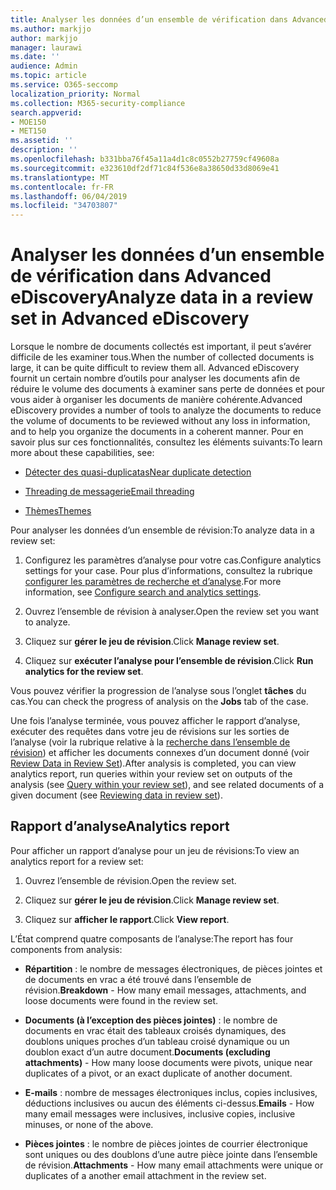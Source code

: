 ```yaml
---
title: Analyser les données d’un ensemble de vérification dans Advanced eDiscovery
ms.author: markjjo
author: markjjo
manager: laurawi
ms.date: ''
audience: Admin
ms.topic: article
ms.service: O365-seccomp
localization_priority: Normal
ms.collection: M365-security-compliance
search.appverid:
- MOE150
- MET150
ms.assetid: ''
description: ''
ms.openlocfilehash: b331bba76f45a11a4d1c8c0552b27759cf49608a
ms.sourcegitcommit: e323610df2df71c84f536e8a38650d33d8069e41
ms.translationtype: MT
ms.contentlocale: fr-FR
ms.lasthandoff: 06/04/2019
ms.locfileid: "34703807"
---
```

# <a name="analyze-data-in-a-review-set-in-advanced-ediscovery"></a><span data-ttu-id="97d26-102">Analyser les données d’un ensemble de vérification dans Advanced eDiscovery</span><span class="sxs-lookup"><span data-stu-id="97d26-102">Analyze data in a review set in Advanced eDiscovery</span></span>

<span data-ttu-id="97d26-103">Lorsque le nombre de documents collectés est important, il peut s’avérer difficile de les examiner tous.</span><span class="sxs-lookup"><span data-stu-id="97d26-103">When the number of collected documents is large, it can be quite difficult to review them all.</span></span> <span data-ttu-id="97d26-104">Advanced eDiscovery fournit un certain nombre d’outils pour analyser les documents afin de réduire le volume des documents à examiner sans perte de données et pour vous aider à organiser les documents de manière cohérente.</span><span class="sxs-lookup"><span data-stu-id="97d26-104">Advanced eDiscovery provides a number of tools to analyze the documents to reduce the volume of documents to be reviewed without any loss in information, and to help you organize the documents in a coherent manner.</span></span> <span data-ttu-id="97d26-105">Pour en savoir plus sur ces fonctionnalités, consultez les éléments suivants:</span><span class="sxs-lookup"><span data-stu-id="97d26-105">To learn more about these capabilities, see:</span></span>

- [<span data-ttu-id="97d26-106">Détecter des quasi-duplicatas</span><span class="sxs-lookup"><span data-stu-id="97d26-106">Near duplicate detection</span></span>](near-duplicates.md)

- [<span data-ttu-id="97d26-107">Threading de messagerie</span><span class="sxs-lookup"><span data-stu-id="97d26-107">Email threading</span></span>](email-threading.md)

- [<span data-ttu-id="97d26-108">Thèmes</span><span class="sxs-lookup"><span data-stu-id="97d26-108">Themes</span></span>](themes.md)

<span data-ttu-id="97d26-109">Pour analyser les données d’un ensemble de révision:</span><span class="sxs-lookup"><span data-stu-id="97d26-109">To analyze data in a review set:</span></span>

1. <span data-ttu-id="97d26-110">Configurez les paramètres d’analyse pour votre cas.</span><span class="sxs-lookup"><span data-stu-id="97d26-110">Configure analytics settings for your case.</span></span> <span data-ttu-id="97d26-111">Pour plus d’informations, consultez la rubrique [configurer les paramètres de recherche et d’analyse](configure-search-analytics-settings.md).</span><span class="sxs-lookup"><span data-stu-id="97d26-111">For more information, see [Configure search and analytics settings](configure-search-analytics-settings.md).</span></span>

2. <span data-ttu-id="97d26-112">Ouvrez l’ensemble de révision à analyser.</span><span class="sxs-lookup"><span data-stu-id="97d26-112">Open the review set you want to analyze.</span></span>

3. <span data-ttu-id="97d26-113">Cliquez sur **gérer le jeu de révision**.</span><span class="sxs-lookup"><span data-stu-id="97d26-113">Click **Manage review set**.</span></span>

4. <span data-ttu-id="97d26-114">Cliquez sur **exécuter l’analyse pour l’ensemble de révision**.</span><span class="sxs-lookup"><span data-stu-id="97d26-114">Click **Run analytics for the review set**.</span></span>

<span data-ttu-id="97d26-115">Vous pouvez vérifier la progression de l’analyse sous l’onglet **tâches** du cas.</span><span class="sxs-lookup"><span data-stu-id="97d26-115">You can check the progress of analysis on the **Jobs** tab of the case.</span></span>

 <span data-ttu-id="97d26-116">Une fois l’analyse terminée, vous pouvez afficher le rapport d’analyse, exécuter des requêtes dans votre jeu de révisions sur les sorties de l’analyse (voir la rubrique relative à la [recherche dans l’ensemble de révision](review-set-search.md)) et afficher les documents connexes d’un document donné (voir [Review Data in Review Set](reviewing-data-in-review-set.md)).</span><span class="sxs-lookup"><span data-stu-id="97d26-116">After analysis is completed, you can view analytics report, run queries within your review set on outputs of the analysis (see [Query within your review set](review-set-search.md)), and see related documents of a given document (see [Reviewing data in review set](reviewing-data-in-review-set.md)).</span></span>

## <a name="analytics-report"></a><span data-ttu-id="97d26-117">Rapport d’analyse</span><span class="sxs-lookup"><span data-stu-id="97d26-117">Analytics report</span></span>

<span data-ttu-id="97d26-118">Pour afficher un rapport d’analyse pour un jeu de révisions:</span><span class="sxs-lookup"><span data-stu-id="97d26-118">To view an analytics report for a review set:</span></span>

1. <span data-ttu-id="97d26-119">Ouvrez l’ensemble de révision.</span><span class="sxs-lookup"><span data-stu-id="97d26-119">Open the review set.</span></span>

2. <span data-ttu-id="97d26-120">Cliquez sur **gérer le jeu de révision**.</span><span class="sxs-lookup"><span data-stu-id="97d26-120">Click **Manage review set**.</span></span>

3. <span data-ttu-id="97d26-121">Cliquez sur **afficher le rapport**.</span><span class="sxs-lookup"><span data-stu-id="97d26-121">Click **View report**.</span></span>

<span data-ttu-id="97d26-122">L’État comprend quatre composants de l’analyse:</span><span class="sxs-lookup"><span data-stu-id="97d26-122">The report has four components from analysis:</span></span>

- <span data-ttu-id="97d26-123">**Répartition** : le nombre de messages électroniques, de pièces jointes et de documents en vrac a été trouvé dans l’ensemble de révision.</span><span class="sxs-lookup"><span data-stu-id="97d26-123">**Breakdown** - How many email messages, attachments, and loose documents were found in the review set.</span></span>

- <span data-ttu-id="97d26-124">**Documents (à l’exception des pièces jointes)** : le nombre de documents en vrac était des tableaux croisés dynamiques, des doublons uniques proches d’un tableau croisé dynamique ou un doublon exact d’un autre document.</span><span class="sxs-lookup"><span data-stu-id="97d26-124">**Documents (excluding attachments)** - How many loose documents were pivots, unique near duplicates of a pivot, or an exact duplicate of another document.</span></span>

- <span data-ttu-id="97d26-125">**E-mails** : nombre de messages électroniques inclus, copies inclusives, déductions inclusives ou aucun des éléments ci-dessus.</span><span class="sxs-lookup"><span data-stu-id="97d26-125">**Emails** - How many email messages were inclusives, inclusive copies, inclusive minuses, or none of the above.</span></span>

- <span data-ttu-id="97d26-126">**Pièces jointes** : le nombre de pièces jointes de courrier électronique sont uniques ou des doublons d’une autre pièce jointe dans l’ensemble de révision.</span><span class="sxs-lookup"><span data-stu-id="97d26-126">**Attachments** - How many email attachments were unique or duplicates of a another email attachment in the review set.</span></span>
